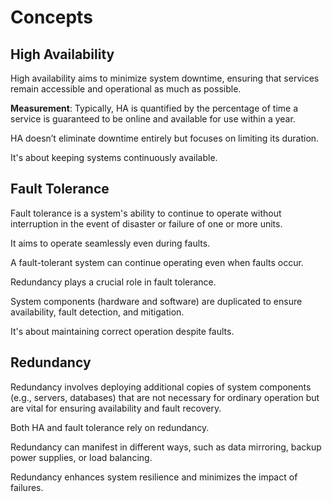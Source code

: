 # Concepts

## High Availability

High availability aims to minimize system downtime, ensuring that services remain accessible and operational as much as possible.

**Measurement**: Typically, HA is quantified by the percentage of time a service is guaranteed to be online and available for use within a year.

HA doesn’t eliminate downtime entirely but focuses on limiting its duration.

It's about keeping systems continuously available.


## Fault Tolerance

Fault tolerance is a system's ability to continue to operate without interruption in the event of disaster or failure of one or more units.

It aims to operate seamlessly even during faults.

A fault-tolerant system can continue operating even when faults occur.

Redundancy plays a crucial role in fault tolerance.

System components (hardware and software) are duplicated to ensure availability, fault detection, and mitigation.

It's about maintaining correct operation despite faults.


## Redundancy

Redundancy involves deploying additional copies of system components (e.g., servers, databases) that are not necessary for ordinary operation but are vital for ensuring availability and fault recovery.

Both HA and fault tolerance rely on redundancy.

Redundancy can manifest in different ways, such as data mirroring, backup power supplies, or load balancing.

Redundancy enhances system resilience and minimizes the impact of failures.